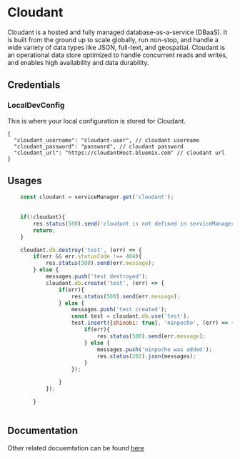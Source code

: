 # Cloudant
 
 
 Cloudant is a hosted and fully managed database-as-a-service (DBaaS). It is built from the ground up to scale globally, run non-stop, and handle a wide variety of data types like JSON, full-text, and geospatial. Cloudant is an operational data store optimized to handle concurrent reads and writes, and enables high availability and data durability.
##  Credentials

###  LocalDevConfig

This is where your local configuration is stored for Cloudant.
```
{
  "cloudant_username": "cloudant-user", // cloudant username
  "cloudant_password": "password", // cloudant password
  "cloudant_url": "https://cloudantHost.bluemix.com" // cloudant url
}
```

## Usages

```javascript
    const cloudant = serviceManager.get('cloudant');
    
    
	if(!cloudant){
		res.status(500).send('cloudant is not defined in serviceManager');
		return;
	}

	cloudant.db.destroy('test', (err) => {
		if(err && err.statusCode !== 404){
			res.status(500).send(err.message);
		} else {
			messages.push('test destroyed');
			cloudant.db.create('test', (err) => {
				if(err){
					res.status(500).send(err.message);
				} else {
					messages.push('test created');
					const test = cloudant.db.use('test');
					test.insert({shinobi: true}, 'ninpocho', (err) => {
						if(err){
							res.status(500).send(err.message);
						} else {
							messages.push('ninpocho was added');
							res.status(202).json(messages);
						}
					});

				}
			});

		}
    
```

## Documentation

Other related docuemtation can be found [here](https://github.com/cloudant/nodejs-cloudant)